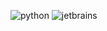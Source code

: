 ![python](https://img.shields.io/badge/Python-000000?style=for-the-badge&logo=Python&logoColor=blue)
![jetbrains](https://img.shields.io/badge/JetBrainsUser-000000?style=for-the-badge&logo=JetBrains&logoColor=orange)

<!--
**CozyAraka/CozyAraka** is a ✨ _special_ ✨ repository because its `README.md` (this file) appears on your GitHub profile.

Here are some ideas to get you started:

- 🔭 I’m currently working on ...
- 🌱 I’m currently learning ...
- 👯 I’m looking to collaborate on ...
- 🤔 I’m looking for help with ...
- 💬 Ask me about ...
- 📫 How to reach me: ...
- 😄 Pronouns: ...
- ⚡ Fun fact: ...
-->

